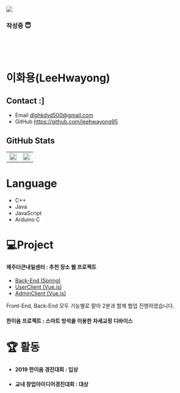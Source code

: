 ![](https://media.giphy.com/media/YFkpsHWCsNUUo/giphy.gif)

### 작성중 😇

<br/>
<br/>
<br/>

# 이화용(LeeHwayong)
## Contact :]
 - Email
        dlghkdyd500@gmail.com
 - GitHub
        https://github.com/leehwayong95
## GitHub Stats

<table>
    <tr style="align-items: center;">
        <td width=50%>
            <img src="https://github-readme-stats.vercel.app/api?username=leehwayong95&show_icons=true&theme=radical&hide_border=true" style="width: 100%"/>
        </td>
        <td width=50%>
            <img src="https://github-readme-stats.vercel.app/api/top-langs/?username=leehwayong95&layout=compact" style="width: 100%"/>
        </td>
    </tr>
</table>

# Language
 - C++
 - Java
 - JavaScript
 - Arduino C
# 💻Project
#### 제주더큰내일센터 : 추천 장소 웹 프로젝트
 - [Back-End (Spring)](https://github.com/leehwayong95/mobilpack_admin_service_Spring)
 - [UserClient (Vue.js)](https://github.com/leehwayong95/mobilpack_UserClient)
 - [AdminClient (Vue.js)](https://github.com/leehwayong95/mobilpack_admin_service_Vue)

Front-End, Back-End 모두 기능별로 맡아 2분과 함께 협업 진행하였습니다.

#### 한이음 프로젝트 : 스마트 방석을 이용한 자세교정 디바이스

# :trophy: 활동
- #### 2019 한이음 경진대회 : 입상
- #### 교내 창업아이디어경진대회 : 대상
<!--
**leehwayong95/leehwayong95** is a ✨ _special_ ✨ repository because its `README.md` (this file) appears on your GitHub profile.

Here are some ideas to get you started:

- 🔭 I’m currently working on ...
- 🌱 I’m currently learning ...
- 👯 I’m looking to collaborate on ...
- 🤔 I’m looking for help with ...
- 💬 Ask me about ...
- 📫 How to reach me: ...
- 😄 Pronouns: ...
- ⚡ Fun fact: ...
-->
